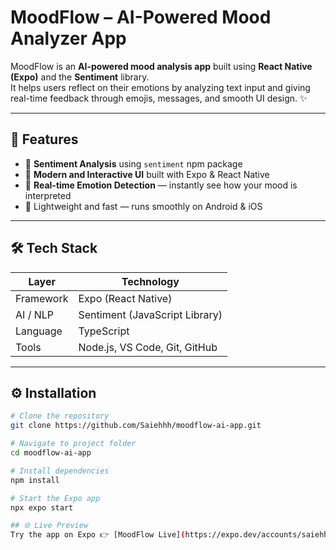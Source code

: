 #  MoodFlow – AI-Powered Mood Analyzer App

MoodFlow is an **AI-powered mood analysis app** built using **React Native (Expo)** and the **Sentiment** library.  
It helps users reflect on their emotions by analyzing text input and giving real-time feedback through emojis, messages, and smooth UI design. ✨  

---

## 🚀 Features

- 🧠 **Sentiment Analysis** using `sentiment` npm package  
- 🎨 **Modern and Interactive UI** built with Expo & React Native  
- 📱 **Real-time Emotion Detection** — instantly see how your mood is interpreted  
- 💾 Lightweight and fast — runs smoothly on Android & iOS  

---

## 🛠️ Tech Stack

| Layer | Technology |
|-------|-------------|
| Framework | Expo (React Native) |
| AI / NLP | Sentiment (JavaScript Library) |
| Language | TypeScript |
| Tools | Node.js, VS Code, Git, GitHub |

---

## ⚙️ Installation

```bash
# Clone the repository
git clone https://github.com/Saiehhh/moodflow-ai-app.git

# Navigate to project folder
cd moodflow-ai-app

# Install dependencies
npm install

# Start the Expo app
npx expo start

## 🌐 Live Preview
Try the app on Expo 👉 [MoodFlow Live](https://expo.dev/accounts/saiehhh/projects/MoodFlow)

